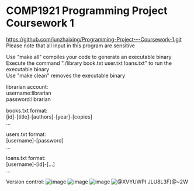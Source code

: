 # COMP1921 Programming Project Coursework 1  
https://github.com/junzhaixing/Programming-Project---Coursework-1.git  
Please note that all input in this program are sensitive

Use "make all" compiles your code to generate an executable binary  
Execute the command "./library book.txt user.txt loans.txt" to run the executable binary  
Use "make clean" removes the executable binary  

librarian account:  
username:librarian  
password:librarian  

books.txt format:  
[id]-[title]-[authors]-[year]-[copies]  
...

users.txt format:  
[username]-[password]  
...

loans.txt format:  
[username]-[id]-[...]  
...

Version control: 
![image](https://user-images.githubusercontent.com/101788093/162209958-20d0e409-42dd-4799-bb81-b4cc23234040.png)
![image](https://user-images.githubusercontent.com/101788093/162121804-6fe59a6f-1c9c-4000-8350-870d8c5d6b8b.png)
![image](https://user-images.githubusercontent.com/101788093/161916247-a478ef7f-800d-4dce-9e82-9373efb53dcf.png)
![@XVYUWPI` JLU8L3F}@`~2W](https://user-images.githubusercontent.com/101788093/161916354-5bb1b337-cf4f-4cf0-9d17-fcf3049eaa9f.png)
